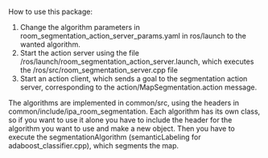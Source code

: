 How to use this package:

1. Change the algorithm parameters in room_segmentation_action_server_params.yaml in ros/launch to the wanted algorithm.
2. Start the action server using the file /ros/launch/room_segmentation_action_server.launch, which executes the /ros/src/room_segmentation_server.cpp file
3. Start an action client, which sends a goal to the segmentation action server, corresponding to the action/MapSegmentation.action message.

The algorithms are implemented in common/src, using the headers in common/include/ipa_room_segmentation. Each algorithm has its own class, so if you want to use it alone you have to include the header for the algorithm you want to use and make a new object. Then you have to execute the segmentationAlgorithm (semanticLabeling for adaboost_classifier.cpp), which segments the map.
